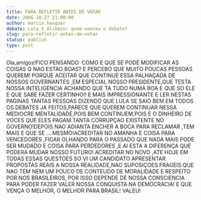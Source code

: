 ```yaml
---
title: PARA REFLETIR ANTES DE VOTAR
date: 2006-10-27 21:00:00
author: marcio.henquer
debate: Lula X Alckmin: quem venceu o debate?
slug: para-refletir-antes-de-votar
status: publish 
type: post
---
```


Ola,amigos!FICO PENSANDO  COMO E QUE SE PODE MODIFICAR AS COISAS Q NAO ESTAO BOAS? E PERCEBO QUE MUITO POUCAS PESSOAS QUEREM! PORQUE ACEITAR QUE CONTINUE ESSA PALHAÇADA DE NOSSOS GOVERNANTES ,EM ESPECIAL NOSSO PRESIDENTE,QUE TESTA NOSSA INTELIGENCIA ACHANDO QUE TA TUDO NUMA BOA E QUE SO ELE E QUE SABE FAZER CERTINHO!! E MAIS IMPRESSIONANTE E LER NESTAS PAGINAS TANTAS PESSOAS DIZENDO QUE LULA SE SAIO BEM EM TODOS OS DEBATES JA FEITOS,PARECE QUE QUEREM CONTINUAR NESSA MEDIOCRE MENTALIDADE,POIS BEM CONTINUEM,POIS E O DINHEIRO DE VOCES QUE ELES PAGAM TANTA CORRUPÇAO EXISTENTE NO GOVERNO!DEPOIS NAO ADIANTA ENCHER A BOCA PARA RECLAMAR ,TEM MAIS E QUE SE ....MESMO!ACREDITAR NO AMANHA E COISA PARA VENCEDORES ,FICAR OLHANDO PARA O PASSADO QUE NADA MAIS PODE SER MUDADO E COISA PARA PERDEDORES ,E AI ESTA A DIFERENÇA QUE PODERA MUDAR NOSSO FUTURO! ACREDITAR NO NOVO ,ATE HOJE EM TODAS ESSAS QUESTOES SO VI UM CANDIDATO APRESENTAR PROPOSTAS REAIS A NOSSA REALIDADE,NAO SUPOSIÇOES FRAGEIS QUE NAO TEM NEM UM POUCO DE CONTEUDO DE MORALIDADE E RESPEITO POR NOS BRASILEIROS, POR ISSO DEPENDE DE NOSSA CONSCIENCIA PARA PODER FAZER VALER NOSSA CONQUISTA NA DEMOCRACIA! E QUE VENÇA O MELHOR, O MELHOR PARA BRASIL! VALEU!
